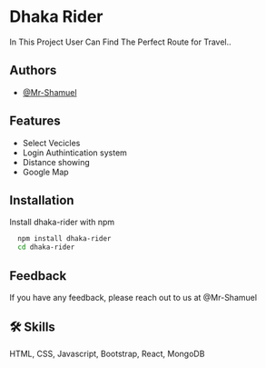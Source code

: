 
# Dhaka Rider

In This Project User Can Find The Perfect Route for Travel..



## Authors

- [@Mr-Shamuel](https://github.com/Mr-Shamuel)


## Features

- Select Vecicles
- Login Authintication system
- Distance showing
- Google Map


## Installation

Install dhaka-rider with npm

```bash
  npm install dhaka-rider
  cd dhaka-rider
```
    
## Feedback

If you have any feedback, please reach out to us at @Mr-Shamuel


## 🛠 Skills
HTML, CSS, Javascript, Bootstrap, React, MongoDB

